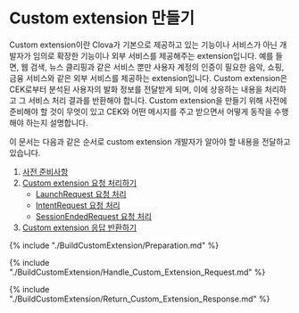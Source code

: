 # Custom extension 만들기

Custom extension이란 Clova가 기본으로 제공하고 있는 기능이나 서비스가 아닌 개발자가 임의로 확장한 기능이나 외부 서비스를 제공해주는 extension입니다. 예를 들면, 웹 검색, 뉴스 클리핑과 같은 서비스 뿐만 사용자 계정의 인증이 필요한 음악, 쇼핑, 금융 서비스와 같은 외부 서비스를 제공하는 extension입니다. Custom extension은 CEK로부터 분석된 사용자의 발화 정보를 전달받게 되며, 이에 상응하는 내용을 처리하고 그 서비스 처리 결과를 반환해야 합니다. Custom extension을 만들기 위해 사전에 준비해야 할 것이 무엇이 있고 CEK와 어떤 메시지를 주고 받으면서 어떻게 동작을 수행해야 하는지 설명합니다.

이 문서는 다음과 같은 순서로 custom extension 개발자가 알아야 할 내용을 전달하고 있습니다.

1. [사전 준비사항](#Preparation)
2. [Custom extension 요청 처리하기](#HandleCustomExtensionRequest)
   * [LaunchRequest 요청 처리](#HandleLaunchRequest)
   * [IntentRequest 요청 처리](#HandleIntentRequest)
   * [SessionEndedRequest 요청 처리](#HandleSessionEndedRequest)
3. [Custom extension 응답 반환하기](#ReturnCustomExtensionResponse)

{% include "./BuildCustomExtension/Preparation.md" %}

{% include "./BuildCustomExtension/Handle_Custom_Extension_Request.md" %}

{% include "./BuildCustomExtension/Return_Custom_Extension_Response.md" %}
